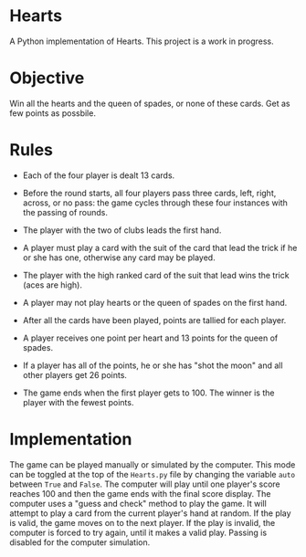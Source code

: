 # Hearts

A Python implementation of Hearts. This project is a work in progress.

# Objective
Win all the hearts and the queen of spades, or none of these cards. Get as few points as possbile.

# Rules
* Each of the four player is dealt 13 cards.

* Before the round starts, all four players pass three cards, left, right, across, or no pass: the game cycles through these four instances with the passing of rounds.

* The player with the two of clubs leads the first hand.

* A player must play a card with the suit of the card that lead the trick if he or she has one, otherwise any card may be played.

* The player with the high ranked card of the suit that lead wins the trick (aces are high).

* A player may not play hearts or the queen of spades on the first hand.

* After all the cards have been played, points are tallied for each player.

* A player receives one point per heart and 13 points for the queen of spades.

* If a player has all of the points, he or she has "shot the moon" and all other players get 26 points.

* The game ends when the first player gets to 100. The winner is the player with the fewest points.

# Implementation
The game can be played manually or simulated by the computer. This mode can be toggled at the top of the `Hearts.py` file by changing the variable `auto` between `True` and `False`. The computer will play until one player's score reaches 100 and then the game ends with the final score display. The computer uses a "guess and check" method to play the game. It will attempt to play a card from the current player's hand at random. If the play is valid, the game moves on to the next player. If the play is invalid, the computer is forced to try again, until it makes a valid play. Passing is disabled for the computer simulation.
